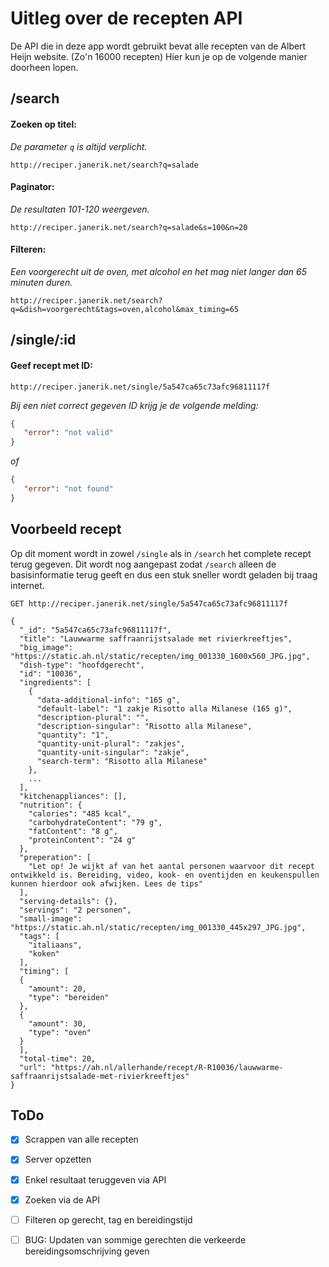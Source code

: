 # Uitleg over de recepten API
De API die in deze app wordt gebruikt bevat alle recepten van de Albert Heijn website. (Zo'n 16000 recepten) Hier kun je op de volgende manier doorheen lopen.

## /search
#### Zoeken op titel:
*De parameter `q` is altijd verplicht.*
```
http://reciper.janerik.net/search?q=salade
```

#### Paginator:
*De resultaten 101-120 weergeven.*
```
http://reciper.janerik.net/search?q=salade&s=100&n=20
```

#### Filteren:
*Een voorgerecht uit de oven, met alcohol en het mag niet langer dan 65 minuten duren.*
```
http://reciper.janerik.net/search?q=&dish=voorgerecht&tags=oven,alcohol&max_timing=65
```
## /single/:id
#### Geef recept met ID:
````
http://reciper.janerik.net/single/5a547ca65c73afc96811117f
````
*Bij een niet correct gegeven ID krijg je de volgende melding:*
```JSON
{
   "error": "not valid"
}
```
*of*
```JSON
{
   "error": "not found"
}
```


## Voorbeeld recept
Op dit moment wordt in zowel `/single` als in `/search` het complete recept terug gegeven. Dit wordt nog aangepast zodat `/search` alleen de basisinformatie terug geeft en dus een stuk sneller wordt geladen bij traag internet.

```
GET http://reciper.janerik.net/single/5a547ca65c73afc96811117f
```

```
{
  "_id": "5a547ca65c73afc96811117f",
  "title": "Lauwwarme saffraanrijstsalade met rivierkreeftjes",
  "big_image": "https://static.ah.nl/static/recepten/img_001330_1600x560_JPG.jpg",
  "dish-type": "hoofdgerecht",
  "id": "10036",
  "ingredients": [
    {
      "data-additional-info": "165 g",
      "default-label": "1 zakje Risotto alla Milanese (165 g)",
      "description-plural": "",
      "description-singular": "Risotto alla Milanese",
      "quantity": "1",
      "quantity-unit-plural": "zakjes",
      "quantity-unit-singular": "zakje",
      "search-term": "Risotto alla Milanese"
    },
    ...
  ],
  "kitchenappliances": [],
  "nutrition": {
    "calories": "485 kcal",
    "carbohydrateContent": "79 g",
    "fatContent": "8 g",
    "proteinContent": "24 g"
  },
  "preperation": [
    "Let op! Je wijkt af van het aantal personen waarvoor dit recept ontwikkeld is. Bereiding, video, kook- en oventijden en keukenspullen kunnen hierdoor ook afwijken. Lees de tips"
  ],
  "serving-details": {},
  "servings": "2 personen",
  "small-image": "https://static.ah.nl/static/recepten/img_001330_445x297_JPG.jpg",
  "tags": [
    "italiaans",
    "koken"
  ],
  "timing": [
  {
    "amount": 20,
    "type": "bereiden"
  },
  {
    "amount": 30,
    "type": "oven"
  }
  ],
  "total-time": 20,
  "url": "https://ah.nl/allerhande/recept/R-R10036/lauwwarme-saffraanrijstsalade-met-rivierkreeftjes"
}
```

## ToDo
- [x] Scrappen van alle recepten
- [x] Server opzetten
- [x] Enkel resultaat teruggeven via API
- [x] Zoeken via de API
- [ ] Filteren op gerecht, tag en bereidingstijd
- [ ] BUG: Updaten van sommige gerechten die verkeerde bereidingsomschrijving geven


